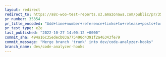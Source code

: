 ```yaml
---
layout: redirect
redirect_to: https://a8c-woo-test-reports.s3.amazonaws.com/public/pr/35354/e2e/index.html
pr_number: 35354
pr_title_encoded: "Add+line+number+reference+links+to+release+posts+for+hooks"
pr_test_type: e2e
last_published: "2022-10-27 14:00:12 +0000"
commit_sha: 494a16c35edecb03a775490d4391f2a46343fe79
commit_message: "Merge branch 'trunk' into dev/code-analyzer-hooks"
branch_name: dev/code-analyzer-hooks
---
```


